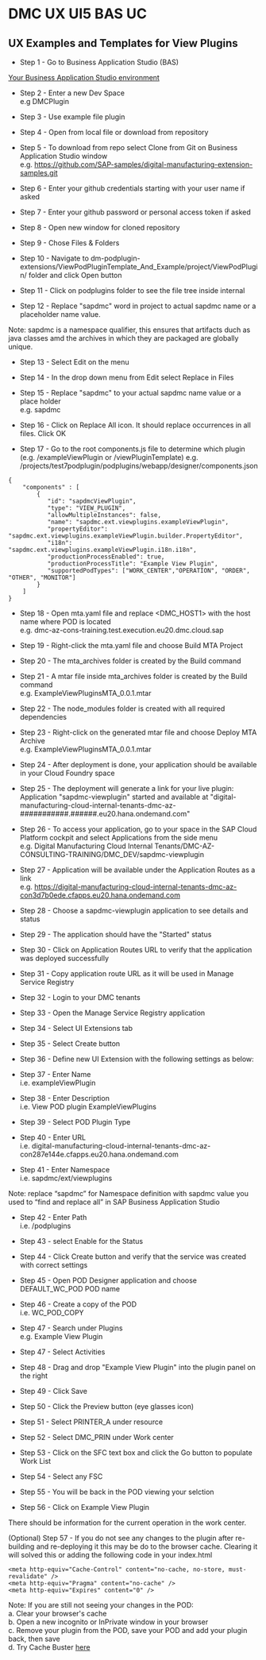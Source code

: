 # DMC UX UI5 BAS UC

## UX Examples and Templates for View Plugins

- Step 1 - Go to Business Application Studio (BAS)

[Your Business Application Studio environment](https://dmc-az-cons-training.eu20cf.applicationstudio.cloud.sap/index.html)

- Step 2 - Enter a new Dev Space  
e.g DMCPlugin

- Step 3 - Use example file plugin

- Step 4 - Open from local file or download from repository

- Step 5 - To download from repo select Clone from Git on Business Application Studio window  
e.g. https://github.com/SAP-samples/digital-manufacturing-extension-samples.git

- Step 6 - Enter your github credentials starting with your user name if asked

- Step 7 - Enter your github password or personal access token if asked

- Step 8 - Open new window for cloned repository

- Step 9 - Chose Files & Folders 

- Step 10 - Navigate to dm-podplugin-extensions/ViewPodPluginTemplate_And_Example/project/ViewPodPlugin/ folder and click Open button

- Step 11 - Click on podplugins folder to see the file tree inside internal

- Step 12 - Replace "sapdmc" word in project to actual sapdmc name or a placeholder name value.

Note: sapdmc is a namespace qualifier, this ensures that artifacts duch as java classes amd the archives in which they are packaged are globally unique.

- Step 13 - Select Edit on the menu

- Step 14 - In the drop down menu from Edit select Replace in Files

- Step 15 - Replace "sapdmc" to your actual sapdmc name value or a place holder  
e.g. sapdmc

- Step 16 - Click on Replace All icon. It should replace occurrences in all files. Click OK

- Step 17 - Go to the root components.js file to determine which plugin (e.g. /exampleViewPlugin or /viewPluginTemplate) 
e.g. /projects/test7podplugin/podplugins/webapp/designer/components.json  

```
{
    "components" : [
        {
           "id": "sapdmcViewPlugin",
           "type": "VIEW_PLUGIN",
           "allowMultipleInstances": false,
           "name": "sapdmc.ext.viewplugins.exampleViewPlugin",
           "propertyEditor": "sapdmc.ext.viewplugins.exampleViewPlugin.builder.PropertyEditor",
           "i18n": "sapdmc.ext.viewplugins.exampleViewPlugin.i18n.i18n",
           "productionProcessEnabled": true,
           "productionProcessTitle": "Example View Plugin",
           "supportedPodTypes": ["WORK_CENTER","OPERATION", "ORDER", "OTHER", "MONITOR"]
        }
    ]
}
```

- Step 18 - Open mta.yaml file and replace <DMC_HOST1> with the host name where POD is located  
e.g. dmc-az-cons-training.test.execution.eu20.dmc.cloud.sap

- Step 19 - Right-click the mta.yaml file and choose Build MTA Project

- Step 20 - The mta_archives folder is created by the Build command

- Step 21 - A mtar file inside mta_archives folder is created by the Build command  
e.g. ExampleViewPluginsMTA_0.0.1.mtar

- Step 22 - The node_modules folder is created with all required dependencies

- Step 23 - Right-click on the generated mtar file and choose Deploy MTA Archive  
e.g. ExampleViewPluginsMTA_0.0.1.mtar

- Step 24 - After deployment is done, your application should be available in your Cloud Foundry space 

- Step 25 - The deployment will generate a link for your live plugin: Application "sapdmc-viewplugin" started and available at "digital-manufacturing-cloud-internal-tenants-dmc-az-###########.######.eu20.hana.ondemand.com"

- Step 26 - To access your application, go to your space in the SAP Cloud Platform cockpit and select Applications from the side menu  
e.g. Digital Manufacturing Cloud Internal Tenants/DMC-AZ-CONSULTING-TRAINING/DMC_DEV/sapdmc-viewplugin

- Step 27 - Application will be available under the Application Routes as a link  
e.g. https://digital-manufacturing-cloud-internal-tenants-dmc-az-con3d7b0ede.cfapps.eu20.hana.ondemand.com

- Step 28 - Choose a sapdmc-viewplugin application to see details and status

- Step 29 - The application should have the "Started" status

- Step 30 - Click on Application Routes URL to verify that the application was deployed successfully

- Step 31 - Copy application route URL as it will be used in Manage Service Registry

- Step 32 - Login to your DMC tenants

- Step 33 - Open the Manage Service Registry application

- Step 34 - Select UI Extensions tab

- Step 35 - Select Create button

- Step 36 - Define new UI Extension with the following settings as below:

- Step 37 - Enter Name  
i.e. exampleViewPlugin

- Step 38 - Enter Description  
i.e. View POD plugin ExampleViewPlugins

- Step 39 - Select POD Plugin Type

- Step 40 - Enter URL  
i.e. digital-manufacturing-cloud-internal-tenants-dmc-az-con287e144e.cfapps.eu20.hana.ondemand.com

- Step 41 - Enter Namespace  
i.e. sapdmc/ext/viewplugins

Note: replace “sapdmc” for Namespace definition with sapdmc value you used to “find and replace all”
in SAP Business Application Studio

- Step 42 - Enter Path  
i.e. /podplugins

- Step 43 - select Enable for the Status

- Step 44 - Click Create button and verify that the service was created with correct settings

- Step 45 - Open POD Designer application and choose DEFAULT_WC_POD POD name

- Step 46 - Create a copy of the POD  
i.e. WC_POD_COPY

- Step 47 - Search under Plugins  
e.g. Example View Plugin

- Step 47 - Select Activities

- Step 48 - Drag and drop "Example View Plugin" into the plugin panel on the right

- Step 49 - Click Save

- Step 50 - Click the Preview  button (eye glasses icon)

- Step 51 - Select PRINTER_A under resource

- Step 52 - Select DMC_PRIN under Work center

- Step 53 - Click on the SFC text box and click the Go button to populate Work List

- Step 54 - Select any FSC

- Step 55 - You will be back in the POD viewing your selction

- Step 56 - Click on Example View Plugin

There should be information for the current operation in the work center.

(Optional) Step 57 - If you do not see any changes to the plugin after re-building and re-deploying it this may be do to the browser cache. Clearing it will solved this or adding the following code in your index.html  
```
<meta http-equiv="Cache-Control" content="no-cache, no-store, must-revalidate" />
<meta http-equiv="Pragma" content="no-cache" />
<meta http-equiv="Expires" content="0" />
```
Note: If you are still not seeing your changes in the POD:  
a. Clear your browser's cache  
b. Open a new incognito or InPrivate window in your browser  
c. Remove your plugin from the POD, save your POD and add your plugin back, then save  
d. Try Cache Buster [here](https://help.sap.com/docs/SAP_NETWEAVER_740/468a97775123488ab3345a0c48cadd8f/91f080966f4d1014b6dd926db0e91070.html?version=7.4.23)  